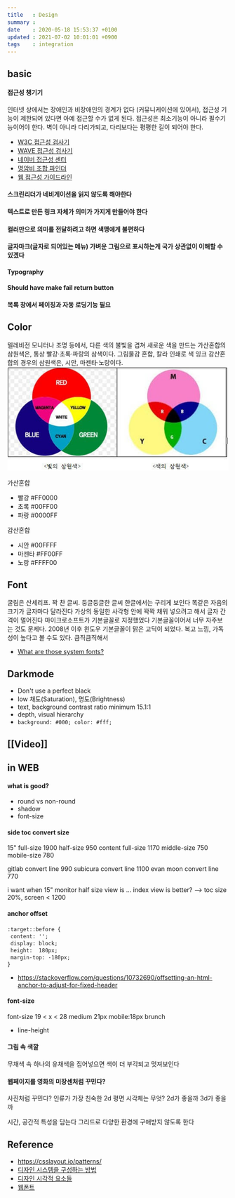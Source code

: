 ```yaml
---
title   : Design
summary :
date    : 2020-05-18 15:53:37 +0100
updated : 2021-07-02 10:01:01 +0900
tags    : integration
---
```


## basic
#### 접근성 챙기기
인터넷 상에서는 장애인과 비장애인의 경계가 없다 (커뮤니케이션에 있어서),
접근성 기능이 제한되어 있다면 아예 접근할 수가 없게 된다.
접근성은 최소기능이 아니라 필수기능이어야 한다.
벽이 아니라 다리가되고, 다리보다는 평평한 길이 되어야 한다.
- [W3C 접근성 검사기](https://jigsaw.w3.org/css-validator/)
- [WAVE 접근성 검사기](https://wave.webaim.org/)
- [네이버 접근성 센터](https://nuli.navercorp.com/education/disabilityType)
- [명암비 조합 파인더](https://app.contrast-finder.org/?lang=ko)
- [웹 접근성 가이드라인](http://web-accessibility.carnegiemuseums.org/code/navigation/)

#### 스크린리더가 네비게이션을 읽지 않도록 해야한다
#### 텍스트로 만든 링크 자체가 의미가 가지게 만들어야 한다
#### 컬러만으로 의미를 전달하려고 하면 색맹에게 불편하다
#### 글자마크(글자로 되어있는 메뉴) 가벼운 그림으로 표시하는게 국가 상관없이 이해할 수 있겠다
#### Typography
#### Should have make fail return button
#### 목록 창에서 페이징과 자동 로딩기능 필요

## Color
텔레비전 모니터나 조명 등에서, 다른 색의 불빛을 겹쳐 새로운 색을 만드는 가산혼합의 삼원색은, 통상 빨강·초록·파랑의 삼색이다.
그림물감 혼합, 칼라 인쇄로 색 잉크 감산혼합의 경우의 삼원색은, 시안, 마젠타·노랑이다.
![Color](./img/origin_color.jpeg)

가산혼합
- 빨강	#FF0000
- 초록	#00FF00
- 파랑	#0000FF

감산혼합
- 시안	#00FFFF
- 마젠타 #FF00FF
- 노랑	#FFFF00

## Font
굴림은 산세리프. 꽉 찬 글씨. 둥글둥글한 글씨
한글에서는 구리게 보인다
똑같은 자음의 크기가 글자마다 달라진다
가상의 동일한 사각형 안에 꽉꽉 채워 넣으려고 해서 글자 간격이 멀어진다
마이크로소프트가 기본글꼴로 지정했었다
기본글꼴이어서 너무 자주보는 것도 문제다.
2008년 이후 윈도우 기본글꼴이 맑은 고딕이 되었다.
복고 느낌, 가독성이 높다고 볼 수도 있다. 큼직큼직해서
- [What are those system fonts?](https://css-tricks.com/snippets/css/system-font-stack/)

## Darkmode
- Don't use a perfect black
- low 채도(Saturation), 명도(Brightness)
- text, background contrast ratio minimum 15.1:1
- depth, visual hierarchy
- `background: #000; color: #fff;`

## [[Video]]

## in WEB
#### what is good?
- round vs non-round
- shadow
- font-size

#### side toc convert size
15" full-size 1900 half-size 950
 content full-size 1170
  middle-size 750
  mobile-size 780

gitlab convert line 990
subicura convert line 1100
evan moon convert line 770

i want when 15" monitor half size view is ... index view is better?
--> toc size 20%, screen < 1200

#### anchor offset
```
:target::before {
 content: '';
 display: block;
 height:  180px;
 margin-top: -180px;
}
```
- https://stackoverflow.com/questions/10732690/offsetting-an-html-anchor-to-adjust-for-fixed-header

#### font-size
font-size 19 < x < 28
medium 21px mobile:18px
brunch
- line-height

#### 그림 속 색깔
무채색 속 하나의 유채색을 집어넣으면 색이 더 부각되고 멋져보인다

#### 웹페이지를 영화의 미장센처럼 꾸민다?
사진처럼 꾸민다?
인류가 가장 친숙한 2d 평면 시각체는 무엇?
2d가 좋을까 3d가 좋을까

시간, 공간적 특성을 담는다
그리드로 다양한 환경에 구애받지 않도록 한다

## Reference
- https://csslayout.io/patterns/
- [디자인 시스템을 구성하는 방법](https://medium.com/guleum/디자인-시스템을-구성하는-방법-beefa8214884)
- [디자인 시각적 요소들](https://brunch.co.kr/@shaun/40)
- [웹폰트](https://wit.nts-corp.com/2017/02/13/4258)
